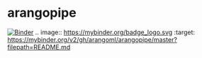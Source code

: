 # arangopipe
[![Binder](https://mybinder.org/badge_logo.svg)](https://mybinder.org/v2/gh/arangoml/arangopipe/master?filepath=README.md)
.. image:: https://mybinder.org/badge_logo.svg
 :target: https://mybinder.org/v2/gh/arangoml/arangopipe/master?filepath=README.md
